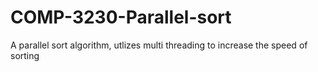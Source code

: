 # COMP-3230-Parallel-sort
A parallel sort algorithm, utlizes multi threading to increase the speed of sorting
